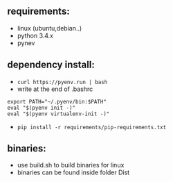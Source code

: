 ## requirements:
- linux (ubuntu,debian..)
- python 3.4.x
- pynev
 
 
## dependency install:
- `curl https://pyenv.run | bash`
- write at the end of .bashrc
```
export PATH="~/.pyenv/bin:$PATH"
eval "$(pyenv init -)"
eval "$(pyenv virtualenv-init -)"
```

- `pip install -r requirements/pip-requirements.txt`

## binaries:
- use build.sh to build binaries for linux
- binaries can be found inside folder Dist
